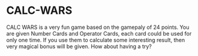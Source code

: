 # CALC-WARS
CALC WARS is a very fun game based on the gamepaly of 24 points. You are given Number Cards and Operator Cards, each card could be used for only one time. If you use them to calculate some interesting result, then very magical bonus will be given. How about having a try?
